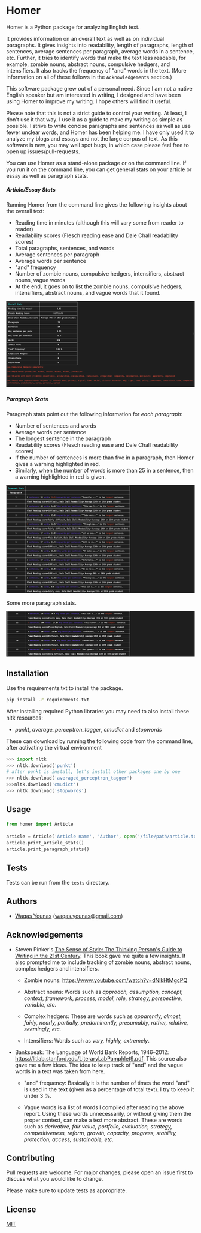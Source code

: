 # Homer

Homer is a Python package for analyzing English text.

It provides information on an overall text as well as on individual paragraphs. It gives insights into readability, length of paragraphs, length of sentences, average sentences per paragraph, average words in a sentence, etc. Further, it tries to identify words that make the text less readable, for example, zombie nouns, abstract nouns, compulsive hedgers, and intensifiers. It also tracks the frequency of "and" words in the text. (More information on all of these follows in the `Acknowledgements` section.)

This software package grew out of a personal need. Since I am not a native English speaker but am interested in writing, I designed and have been using Homer to improve my writing. I hope others will find it useful.

Please note that this is not a strict guide to control your writing. At least, I don't use it that way. I use it as a guide to make my writing as simple as possible. I strive to write concise paragraphs and sentences as well as use fewer unclear words, and Homer has been helping me. I have only used it to analyze my blogs and essays and not the large corpus of text. As this software is new, you may well spot bugs, in which case please feel free to open up issues/pull-requests.

You can use Homer as a stand-alone package or on the command line. If you run it on the command line, you can get general stats on your article or essay as well as paragraph stats.

#####  Article/Essay Stats

Running Homer from the command line gives the following insights about the overall text:

* Reading time in minutes (although this will vary some from reader to reader)
* Readability scores (Flesch reading ease and Dale Chall readability scores)
* Total paragraphs, sentences, and words
* Average sentences per paragraph
* Average words per sentence
* "and" frequency
* Number of zombie nouns, compulsive hedgers, intensifiers, abstract nouns, vague words
* At the end, it goes on to list the zombie nouns, compulsive hedgers, intensifiers, abstract nouns, and vague words that it found.


![Article stats](docs/article_stats.png)

##### Paragraph Stats

Paragraph stats point out the following information for _each paragraph_:

* Number of sentences and words
* Average words per sentence
* The longest sentence in the paragraph
* Readability scores (Flesch reading ease and Dale Chall readability scores)
* If the number of sentences is more than five in a paragraph, then Homer gives a warning highlighted in red.
* Similarly, when the number of words is more than 25 in a sentence, then a warning highlighted in red is given.


![Paragraph stats](docs/paragraph_stats.png)

Some more paragraph stats.

![More paragraph stats](docs/paragraph_stats_1.png)

## Installation

Use the requirements.txt to install the package.

```bash
pip install -r requirements.txt
```

After installing required Python libraries you may need to also install these nltk resources:
- _punkt_,  _average_perceptron_tagger_, _cmudict_ and _stopwords_

These can download by running the following code from the command line, after activating the virtual environment
```Python
>>> import nltk
>>> nltk.download('punkt')
# after punkt is install, let's install other packages one by one
>>> nltk.download('averaged_perceptron_tagger')
>>>nltk.download('cmudict')
>>> nltk.download('stopwords')
```
## Usage

```python
from homer import Article

article = Article('Article name', 'Author', open('/file/path/article.txt').read())
article.print_article_stats()
article.print_paragraph_stats()
```

## Tests

Tests can be run from the `tests` directory.

## Authors

* [Waqas Younas](http://blog.wyounas.com) (waqas.younas@gmail.com)


## Acknowledgements

* Steven Pinker's [The Sense of Style: The Thinking Person's Guide to Writing in the 21st Century](https://www.amazon.com/Sense-Style-Thinking-Persons-Writing/dp/0143127799). This book gave me quite a few insights. It also prompted me to include tracking of zombie nouns, abstract nouns, complex hedgers and intensifiers.

  - Zombie nouns: https://www.youtube.com/watch?v=dNlkHtMgcPQ

  - Abstract nouns: Words such as _approach, assumption, concept, context, framework, process, model, role, strategy, perspective, variable, etc._

  - Complex hedgers: These are words such as _apparently, almost, fairly, nearly, partially, predominantly, presumably, rather, relative, seemingly, etc._

  - Intensifiers: Words such as _very, highly, extremely_.

* Bankspeak:
The Language
of World Bank Reports,
1946–2012: https://litlab.stanford.edu/LiteraryLabPamphlet9.pdf. This source also gave me a few ideas. The idea to keep track of "and" and the vague words in a text was taken from here.

    -  "and" frequency: Basically it is the number of times the word "and" is used in the text (given as a percentage of total text). I try to keep it under 3 %.

    - Vague words is a list of words I compiled after reading the above report.  Using these words unnecessarily, or without giving them the proper context, can make a text more abstract. These are words such as _derivative, fair value, portfolio, evaluation, strategy, competitiveness, reform, growth, capacity, progress, stability, protection, access, sustainable, etc._


## Contributing
Pull requests are welcome. For major changes, please open an issue first to discuss what you would like to change.

Please make sure to update tests as appropriate.

## License
[MIT](https://choosealicense.com/licenses/mit/)
